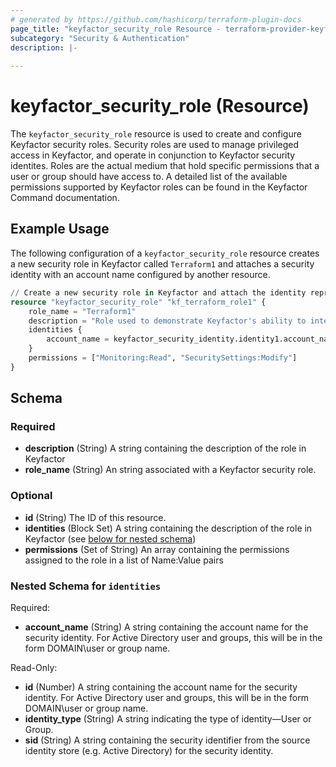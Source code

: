 ```yaml
---
# generated by https://github.com/hashicorp/terraform-plugin-docs
page_title: "keyfactor_security_role Resource - terraform-provider-keyfactor"
subcategory: "Security & Authentication"
description: |-
  
---
```


# keyfactor_security_role (Resource)

The ```keyfactor_security_role``` resource is used to create and configure Keyfactor security roles. Security roles are
used to manage privileged access in Keyfactor, and operate in conjunction to Keyfactor security identites. Roles are
the actual medium that hold specific permissions that a user or group should have access to. A detailed list of the available
permissions supported by Keyfactor roles can be found in the Keyfactor Command documentation.

## Example Usage
The following configuration of a ```keyfactor_security_role``` resource creates a new security role in Keyfactor called
```Terraform1``` and attaches a security identity with an account name configured by another resource.
```terraform
// Create a new security role in Keyfactor and attach the identity represented by the resource identity1
resource "keyfactor_security_role" "kf_terraform_role1" {
    role_name = "Terraform1"
    description = "Role used to demonstrate Keyfactor's ability to integrate with Terraform."
    identities {
        account_name = keyfactor_security_identity.identity1.account_name
    }
    permissions = ["Monitoring:Read", "SecuritySettings:Modify"]
}
```

<!-- schema generated by tfplugindocs -->
## Schema

### Required

- **description** (String) A string containing the description of the role in Keyfactor
- **role_name** (String) An string associated with a Keyfactor security role.

### Optional

- **id** (String) The ID of this resource.
- **identities** (Block Set) A string containing the description of the role in Keyfactor (see [below for nested schema](#nestedblock--identities))
- **permissions** (Set of String) An array containing the permissions assigned to the role in a list of Name:Value pairs

<a id="nestedblock--identities"></a>
### Nested Schema for `identities`

Required:

- **account_name** (String) A string containing the account name for the security identity. For Active Directory user and groups, this will be in the form DOMAIN\\user or group name.

Read-Only:

- **id** (Number) A string containing the account name for the security identity. For Active Directory user and groups, this will be in the form DOMAIN\\user or group name.
- **identity_type** (String) A string indicating the type of identity—User or Group.
- **sid** (String) A string containing the security identifier from the source identity store (e.g. Active Directory) for the security identity.


